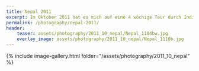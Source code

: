 ```yaml
---
title: Nepal 2011
excerpt: Im Oktober 2011 hat es mich auf eine 4 wöchige Tour durch Indien und Nepal verschlagen.
permalink: /photography/nepal-2011/
header:
    teaser: assets/photography/2011_10_nepal/Nepal_1104bw.jpg
    overlay_image: assets/photography/2011_10_nepal/Nepal_1110b.jpg
---
```


{% include image-gallery.html folder="/assets/photography/2011_10_nepal" %}